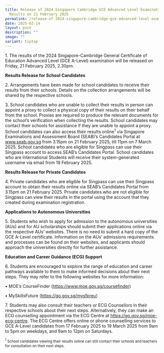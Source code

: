 ```yaml
---
title: Release of 2024 Singapore Cambridge GCE Advanced Level Examination
  Results on 21 February 2025
permalink: /release-of-2024-singapore-cambridge-gce-advanced-level-examination-results-on-21-february-2025/
date: 2025-02-14
layout: post
description: ""
image: ""
variant: tiptap
---
```

<p>1. The results of the 2024 Singapore-Cambridge General Certificate of
Education Advanced Level (GCE A-Level) examination will be released on
Friday, 21 February 2025, 2.30pm.</p>
<p><strong>Results Release for School Candidates</strong>
</p>
<p>2. Arrangements have been made for school candidates to receive their
results from their schools. Details on the collection arrangements will
be shared by the respective schools.</p>
<p>3. School candidates who are unable to collect their results in person
can appoint a proxy to collect a physical copy of their results on their
behalf from the school. Proxies are required to produce the relevant documents
for the school’s verification when collecting the results. School candidates
may contact their schools for assistance if they are unable to appoint
a proxy. School candidates can also access their results online<sup>1</sup> via
Singapore Examinations and Assessment Board (SEAB)’s Candidates Portal
at <a href="http://www.seab.gov.sg" rel="noopener noreferrer nofollow" target="_blank">www.seab.gov.sg</a> from
3.15pm on 21 February 2025, till 11pm on 7 March 2025. School candidates
who are eligible for Singpass can use their Singpass account to access
SEAB’s Candidates Portal. School candidates who are International Students
will receive their system-generated username via email from 19 February
2025.</p>
<p><strong>Results Release for Private Candidates</strong>
</p>
<p>4. Private candidates who are eligible for Singpass can use their Singpass
account to obtain their results online via SEAB’s Candidates Portal from
3.15pm on 21 February 2025. Private candidates who are not eligible for
Singpass can view their results in the portal using the account that they
created during examination registration.</p>
<p><strong>Applications to Autonomous Universities</strong>
</p>
<p>5. Students who wish to apply for admission to the autonomous universities
(AUs) and for AU scholarships should submit their applications online via
the respective AUs’ websites. There is no need to submit a hard copy of
the GCE A-Level certificate. Information on the AUs’ admissions requirements
and processes can be found on their websites, and applicants should approach
the universities directly for further assistance.</p>
<p><strong>Education and Career Guidance (ECG) Support</strong>
</p>
<p>6. Students are encouraged to explore the range of education and career
pathways available to them to make informed decisions about their next
steps. They may refer to the following websites for more information:</p>
<p>• MOE’s CourseFinder (<a href="https://www.moe.gov.sg/coursefinder" rel="noopener noreferrer nofollow" target="_blank">https://www.moe.gov.sg/coursefinder</a>)</p>
<p>• MySkillsFuture (<a href="https://go.gov.sg/mysfpreu" rel="noopener noreferrer nofollow" target="_blank">https://go.gov.sg/mysfpreu</a>)</p>
<p>7. Students may also consult their teachers or ECG Counsellors in their
respective schools about their next steps. Alternatively, they can make
an ECG counselling appointment via the ECG Centre at <a href="https://go.gov.sg/moe-ecg-centre" rel="noopener noreferrer nofollow" target="_blank">https://go.gov.sg/moe-ecg-centre</a>.
The ECG Centre offers online or phone counselling services to GCE A-Level
candidates from 17 February 2025 to 19 March 2025 from 9am to 5pm on weekdays,
and 9am to 12pm on Saturdays.</p>
<p><sup><sub>1</sub></sup><sub> School candidates viewing their results online can still contact their schools and teachers for consultation on their next steps.</sub>
</p>